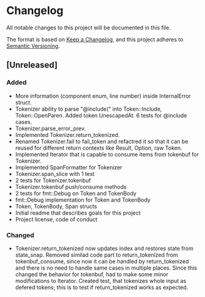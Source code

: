 # Changelog

All notable changes to this project will be documented in this file.

The format is based on [Keep a Changelog](https://keepachangelog.com/en/1.0.0/),
and this project adheres to [Semantic Versioning](https://semver.org/spec/v2.0.0.html).

## [Unreleased]

### Added
- More information (component enum, line number) inside InternalError struct.
- Tokenizer ability to parse "@include(" into Token::Include, Token::OpenParen.
  Added token UnescapedAt. 6 tests for @include cases.
- Tokenizer.parse_error_prev.
- Implemented Tokenizer.return_tokenized.
- Renamed Tokenizer.fail to fail_token and refactred it so that it can be
  reused for different return contexts like Result, Option, raw Token. 
- Implemented Iterator that is capable to consume items from tokenbuf for 
  Tokenizer.
- Implemented SpanFormatter for Tokenizer
- Tokenizer.span_slice with 1 test
- 2 tests for Tokenizer.tokenbuf
- Tokenizer.tokenbuf push/consume methods
- 2 tests for fmt::Debug on Token and TokenBody
- fmt::Debug implementation for Token and TokenBody
- Token, TokenBody, Span structs
- Initial readme that describes goals for this project
- Project license, code of conduct

### Changed
- Tokenizer.return_tokenized now updates index and restores state from state_snap.
  Removed similad code part to return_tokenized from tokenbuf_consume, since now
  it can be handled by return_tokenized and there is no need to handle same cases
  in multiple places. Since this changed the behavior for tokenbuf, had to make
  some minor modifications to Iterator. Created test, that tokenizes whole
  input as defered tokens; this is to test if return_tokenized works as expected.